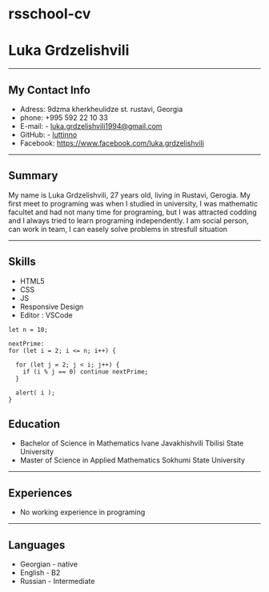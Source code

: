 # rsschool-cv

# Luka Grdzelishvili

---
## My Contact Info


- Adress: 9dzma kherkheulidze st. rustavi, Georgia
- phone: +995 592 22 10 33
- E-mail: - luka.grdzelishvili1994@gmail.com
- GitHub: - <a href="https://github.com/luttinno">luttinno</a>
- Facebook: https://www.facebook.com/luka.grdzelishvili

---

## Summary
My name is Luka Grdzelishvili, 27 years old, living in Rustavi, Gerogia. My first meet to programing was when I studied in university, I was mathematic facultet and had not many time for programing, but I was attracted codding and I always tried to learn programing independently. I am social person, can work in team, I can easely solve problems in stresfull situation


---

## Skills
- HTML5
- CSS
- JS
- Responsive Design
- Editor : VSCode

```
let n = 10;

nextPrime:
for (let i = 2; i <= n; i++) {

  for (let j = 2; j < i; j++) {
    if (i % j == 0) continue nextPrime;
  }

  alert( i );
}

```

## Education
- Bachelor of Science in Mathematics
Ivane Javakhishvili Tbilisi State University
- Master of Science in Applied Mathematics
Sokhumi State University

---

## Experiences

- No working experience in programing

---

## Languages

- Georgian - native
- English - B2
- Russian - Intermediate
